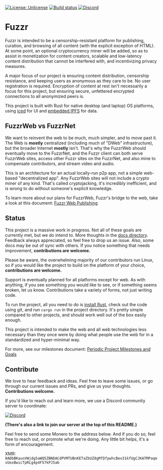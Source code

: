 [![License: Unlicense](https://img.shields.io/badge/license-Unlicense-blue.svg?style=flat-square)](http://unlicense.org/)
[![Build status](https://img.shields.io/github/workflow/status/FuzzrNet/fuzzr/Rust/main?style=flat-square)](https://github.com/FuzzrNet/fuzzr/actions?query=branch:main)
[![Discord](https://img.shields.io/discord/788559109011406889?style=flat-square&logo=discord)](https://discord.gg/cvgbcSwYzy)

# Fuzzr

Fuzzr is intended to be a censorship-resistant platform for publishing, curation, and browsing of all content (with the explicit exception of HTML). At some point, an optional cryptocurrency miner will be added, so as to assist in monetization for content creators, scalable and low-latency content distribution that cannot be interfered with, and incentivizing privacy measures.

A major focus of our project is ensuring content distribution, censorship resistance, and keeping users as anonymous as they care to be. No user registration is required. Encryption of content at rest isn't necessarily a focus for this project, but ensuring secure, unfettered encrypted connections to all anonymized peers is.

This project is built with Rust for native desktop (and laptop) OS platforms, using [iced](https://github.com/hecrj/iced) for UI and [embedded IPFS](https://github.com/ipfs-rust/ipfs-embed/) for data.

## FuzzrWeb vs FuzzrNet

We want to reinvent the web to be much, much simpler, and to move past it. The Web is __mostly__ centralized (including much of "DWeb" infrastructure), but the broader Internet __mostly__ isn't. That's why the FuzzrWeb should eventually move to the FuzzrNet, and the Fuzzr client can both serve FuzzrWeb sites, access other Fuzzr sites on the FuzzrNet, and also mine to compensate contributors, and stream video and audio.

This is an architecture for an actual locally-run p2p app, not a simple web-based "decentralized app". Any FuzzrWeb sites will not include a crypto miner of any kind. That's called cryptojacking, it's incredibly inefficient, and is wrong to do without someone's explicit knowledge.

To learn more about our plans for FuzzrWeb, Fuzzr's bridge to the web, take a look at this document: [Fuzzr Web Publishing](docs/web_publishing.md)

## Status

This project is a massive work in progress. Not all of these goals are currently met, but we do intend to. More thoughts in the [docs directory](docs/). Feedback always appreciated, so feel free to drop us an issue. Also, some docs may be out of sync with others. If you notice something that needs improvement, __contributions are welcome.__

Please be aware, the overwhelming majority of our contributors run Linux, so if you would like the project to build on the platform of your choice, __contributions are welcome.__

Support is eventually planned for all platforms except for web. As with anything, if you see something you would like to see, or if something seems broken, let us know. Contributions take a variety of forms, not just writing code.

To run the project, all you need to do is [install Rust](https://rustup.rs), check out the code using git, and run `cargo run` in the project directory. It's pretty simple compared to other projects, and should work well out of the box easily enough.

This project is intended to make the web and all web technologies less necessary than they once were by doing what people use the web for in a standardized and hyper-minimal way.

For more, see our milestones document: [Periodic Project Milestones and Goals](docs/milestones.md)

## Contribute

We love to hear feedback and ideas. Feel free to leave some issues, or go through our current issues and PRs, and give us your thoughts. __Contributions welcome.__

If you'd like to reach out and learn more, we use a Discord community server to coordinate:

[![Discord](https://img.shields.io/discord/788559109011406889?style=for-the-badge&logo=discord)](https://discord.gg/cvgbcSwYzy)

__(There's also a link to join our server at the top of this README.)__

Feel free to send some Monero to the address below. And if you do so, feel free to reach out, or promote what we're doing. Any little bit helps, it's a form of encouragement.

XMR: `8ADbBKaunVWjdg5aWQ5ZBNDACdPVMTUBnKETaZbUZ8gMfDfpwhcBeo31kfUgCJKATMPaqmsUoxBwicTpRLg4p4F57kPJ5ab`
